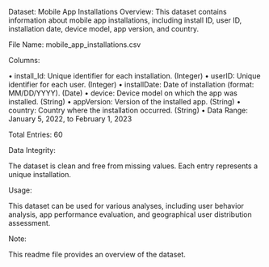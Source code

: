 Dataset: Mobile App Installations
Overview:
This dataset contains information about mobile app installations, including install ID, user ID, installation date, device model, app version, and country.

File Name: mobile_app_installations.csv

Columns:

• install_Id: Unique identifier for each installation. (Integer)
• userID: Unique identifier for each user. (Integer)
• installDate: Date of installation (format: MM/DD/YYYY). (Date)
• device: Device model on which the app was installed. (String)
• appVersion: Version of the installed app. (String)
• country: Country where the installation occurred. (String)
• Data Range: January 5, 2022, to February 1, 2023

Total Entries: 60

Data Integrity:

The dataset is clean and free from missing values.
Each entry represents a unique installation.

Usage:

This dataset can be used for various analyses, including user behavior analysis, app performance evaluation, and geographical user distribution assessment.

Note:

This readme file provides an overview of the dataset.
